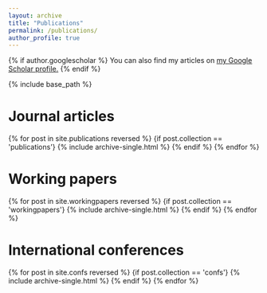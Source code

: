 ```yaml
---
layout: archive
title: "Publications"
permalink: /publications/
author_profile: true
---
```


{% if author.googlescholar %}
  You can also find my articles on <u><a href="{{author.googlescholar}}">my Google Scholar profile</a>.</u>
{% endif %}

{% include base_path %}

# Journal articles

{% for post in site.publications reversed %}
  {if post.collection == 'publications'}
    {% include archive-single.html %}
  {% endif %}
{% endfor %}


# Working papers

{% for post in site.workingpapers reversed %}
  {if post.collection == 'workingpapers'}
    {% include archive-single.html %}
  {% endif %}
{% endfor %}


# International conferences

{% for post in site.confs reversed %}
  {if post.collection == 'confs'}
    {% include archive-single.html %}
  {% endif %}
{% endfor %}
